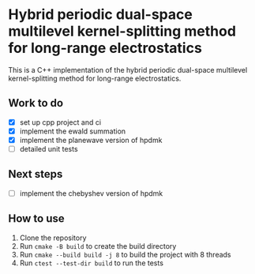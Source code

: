 # Hybrid periodic dual-space multilevel kernel-splitting method for long-range electrostatics

This is a C++ implementation of the hybrid periodic dual-space multilevel kernel-splitting method for long-range electrostatics.

## Work to do

- [x] set up cpp project and ci
- [x] implement the ewald summation
- [x] implement the planewave version of hpdmk
- [ ] detailed unit tests

## Next steps

- [ ] implement the chebyshev version of hpdmk

## How to use

1. Clone the repository
2. Run `cmake -B build` to create the build directory
3. Run `cmake --build build -j 8` to build the project with 8 threads
4. Run `ctest --test-dir build` to run the tests
